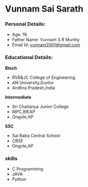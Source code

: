 # Vunnam Sai Sarath
### Personal Details:
- Age: 19
- Father Name: Vunnam S R Murthy
- Email Id: vunnam2001@gmail.com

### Educational Details:

**Btech**
- RVR&JC College of Engineering
- AN University,Guntur
- Andhra Pradesh,India

**Intermediate**
- Sri Chaitanya Junior College
- MPC,BIEAP
- Ongole,AP

**SSC**
- Sai Baba Central School
- CBSE
- Ongole,AP

### skills
- C Programming
- JAVA
- Python
